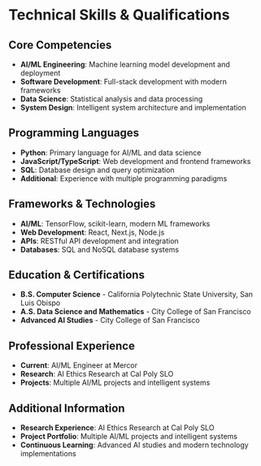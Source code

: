 # Technical Skills & Qualifications

## Core Competencies

- **AI/ML Engineering**: Machine learning model development and deployment
- **Software Development**: Full-stack development with modern frameworks
- **Data Science**: Statistical analysis and data processing
- **System Design**: Intelligent system architecture and implementation

## Programming Languages

- **Python**: Primary language for AI/ML and data science
- **JavaScript/TypeScript**: Web development and frontend frameworks
- **SQL**: Database design and query optimization
- **Additional**: Experience with multiple programming paradigms

## Frameworks & Technologies

- **AI/ML**: TensorFlow, scikit-learn, modern ML frameworks
- **Web Development**: React, Next.js, Node.js
- **APIs**: RESTful API development and integration
- **Databases**: SQL and NoSQL database systems

## Education & Certifications

- **B.S. Computer Science** - California Polytechnic State University, San Luis Obispo
- **A.S. Data Science and Mathematics** - City College of San Francisco
- **Advanced AI Studies** - City College of San Francisco

## Professional Experience

- **Current**: AI/ML Engineer at Mercor
- **Research**: AI Ethics Research at Cal Poly SLO
- **Projects**: Multiple AI/ML projects and intelligent systems

## Additional Information

- **Research Experience**: AI Ethics Research at Cal Poly SLO
- **Project Portfolio**: Multiple AI/ML projects and intelligent systems
- **Continuous Learning**: Advanced AI studies and modern technology implementations
